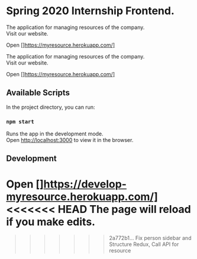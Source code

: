 # Spring 2020 Internship Frontend.

The application for managing resources of the company.<br/>
Visit our website.

Open []https://myresource.herokuapp.com/]

The application for managing resources of the company.<br/>
Visit our website.

Open []https://myresource.herokuapp.com/]

## Available Scripts

In the project directory, you can run:

### `npm start`

Runs the app in the development mode.<br />
Open [http://localhost:3000](http://localhost:3000) to view it in the browser.

## Development

Open []https://develop-myresource.herokuapp.com/]
<<<<<<< HEAD
The page will reload if you make edits.<br />
=======
>>>>>>> 2a772b1... Fix person sidebar and Structure Redux, Call API for resource
